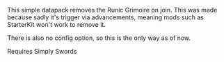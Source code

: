This simple datapack removes the Runic Grimoire on join. This was made because sadly it's trigger via advancements, meaning mods such as StarterKit won't work to remove it.

There is also no config option, so this is the only way as of now.

Requires Simply Swords